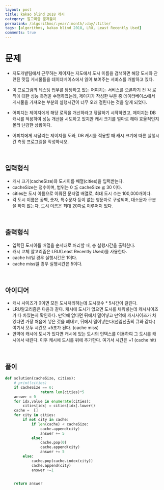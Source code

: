 ```yaml
---
layout: post
title: kakao blind 2018 캐시
category: 알고리즘 문제풀이
permalink: /algorithms/:year/:month/:day/:title/
tags: [algorithms, kakao blind 2018, LRU, Least Recently Used]
comments: true
---
```


# 문제
- 지도개발팀에서 근무하는 제이지는 지도에서 도시 이름을 검색하면 해당 도시와 관련된 맛집 게시물들을 데이터베이스에서 읽어 보여주는 서비스를 개발하고 있다.
 - 이 프로그램의 테스팅 업무를 담당하고 있는 어피치는 서비스를 오픈하기 전 각 로직에 대한 성능 측정을 수행하였는데, 제이지가 작성한 부분 중 데이터베이스에서 게시물을 가져오는 부분의 실행시간이 너무 오래 걸린다는 것을 알게 되었다.
- 어피치는 제이지에게 해당 로직을 개선하라고 닦달하기 시작하였고, 제이지는 DB 캐시를 적용하여 성능 개선을 시도하고 있지만 캐시 크기를 얼마로 해야 효율적인지 몰라 난감한 상황이다.

- 어피치에게 시달리는 제이지를 도와, DB 캐시를 적용할 때 캐시 크기에 따른 실행시간 측정 프로그램을 작성하시오.
<br>

## 입력형식 
- 캐시 크기(cacheSize)와 도시이름 배열(cities)을 입력받는다.
- cacheSize는 정수이며, 범위는 0 ≦ cacheSize ≦ 30 이다.
- cities는 도시 이름으로 이뤄진 문자열 배열로, 최대 도시 수는 100,000개이다.
- 각 도시 이름은 공백, 숫자, 특수문자 등이 없는 영문자로 구성되며, 대소문자 구분을 하지 않는다. 도시 이름은 최대 20자로 이루어져 있다.
<br>

## 출력형식
- 입력된 도시이름 배열을 순서대로 처리할 때, 총 실행시간을 출력한다.
- 캐시 교체 알고리즘은 LRU(Least Recently Used)를 사용한다.
- cache hit일 경우 실행시간은 1이다.
- cache miss일 경우 실행시간은 5이다.
<br>


## 아이디어
- 캐시 사이즈가 0이면 모든 도시처리하는데 도시갯수 * 5시간이 걸린다.
- LRU알고리즘은 다음과 같다. 캐시에 도시가 없으면 도시를 채워넣는데 캐시사이즈가 다 차있는지 확인하다. 만약에 없다면 뒤에서 밀어넣고 만약에 캐시사이즈가 차있다면 가장 처음에 넣은 것을 뺴내고, 뒤에서 밀어넣는다(선입선출의 큐와 같다.) 여기서 모두 시간으 +5초가 된다. (cache miss)
- 만약에 캐시에 도시가 있다면 캐시에 있는 도시의 인덱스를 이용하여 그 도시를 캐시에서 내린다. 이후 캐시에 도시를 뒤에 추가한다. 여기서 시간은 +1 (cache hit)
<br>


## 풀이

```python
def solution(cacheSize, cities):
    # print(cities)
    if cacheSize == 0:
                return len(cities)*5
    answer = 0
    for idx,value in enumerate(cities):
        cities[idx] = cities[idx].lower()
    cache =  []
    for city in cities:
        if not city in cache:
            if len(cache) < cacheSize:
                cache.append(city)
                answer += 5
            else:
                cache.pop(0)
                cache.append(city)
                answer += 5
        else:
            cache.pop(cache.index(city))
            cache.append(city)
            answer +=1

    
    return answer
```
